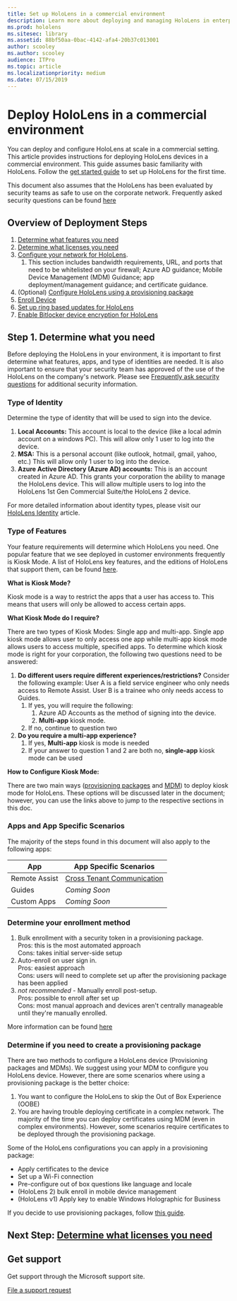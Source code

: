 ```yaml
---
title: Set up HoloLens in a commercial environment
description: Learn more about deploying and managing HoloLens in enterprise environments.
ms.prod: hololens
ms.sitesec: library
ms.assetid: 88bf50aa-0bac-4142-afa4-20b37c013001
author: scooley
ms.author: scooley
audience: ITPro
ms.topic: article
ms.localizationpriority: medium
ms.date: 07/15/2019
---
```


# Deploy HoloLens in a commercial environment

You can deploy and configure HoloLens at scale in a commercial setting. This article provides instructions for deploying HoloLens devices in a commercial environment. This guide assumes basic familiarity with HoloLens. Follow the [get started guide](hololens1-setup.md) to set up HoloLens for the first time.

This document also assumes that the HoloLens has been evaluated by security teams as safe to use on the corporate network. Frequently asked security questions can be found [here](hololens-faq-security.md)

## Overview of Deployment Steps

1. [Determine what features you need](hololens-requirements.md#step-1-determine-what-you-need)
1. [Determine what licenses you need](hololens-licenses-requirements.md)
1. [Configure your network for HoloLens](hololens-commercial-infrastructure.md).
    1. This section includes bandwidth requirements, URL, and ports that need to be whitelisted on your firewall; Azure AD guidance; Mobile Device Management (MDM) Guidance; app deployment/management guidance; and certificate guidance.
1. (Optional) [Configure HoloLens using a provisioning package](hololens-provisioning.md)
1. [Enroll Device](hololens-enroll-mdm.md)
1. [Set up ring based updates for HoloLens](hololens-updates.md)
1. [Enable Bitlocker device encryption for HoloLens](hololens-encryption.md)

## Step 1. Determine what you need

Before deploying the HoloLens in your environment, it is important to first determine what features, apps, and type of identities are needed. It is also important to ensure that your security team has approved of the use of the HoloLens on the company's network. Please see [Frequently ask security questions](hololens-faq-security.md) for additional security information.

### Type of Identity

Determine the type of identity that will be used to sign into the device.

1. **Local Accounts:** This account is local to the device (like a local admin account on a windows PC). This will allow only 1 user to log into the device.
2. **MSA:** This is a personal account (like outlook, hotmail, gmail, yahoo, etc.) This will allow only 1 user to log into the device.
3. **Azure Active Directory (Azure AD) accounts:** This is an account created in Azure AD. This grants your corporation the ability to manage the HoloLens device. This will allow multiple users to log into the HoloLens 1st Gen Commercial Suite/the HoloLens 2 device.

For more detailed information about identity types, please visit our [HoloLens Identity](hololens-identity.md) article.

### Type of Features

Your feature requirements will determine which HoloLens you need. One popular feature that we see deployed in customer environments frequently is Kiosk Mode. A list of HoloLens key features, and the editions of HoloLens that support them, can be found [here](hololens-commercial-features.md).

**What is Kiosk Mode?**

Kiosk mode is a way to restrict the apps that a user has access to. This means that users will only be allowed to access certain apps.

**What Kiosk Mode do I require?**

There are two types of Kiosk Modes: Single app and multi-app. Single app kiosk mode allows user to only access one app while multi-app kiosk mode allows users to access multiple, specified apps. To determine which kiosk mode is right for your corporation, the following two questions need to be answered:

1. **Do different users require different experiences/restrictions?** Consider the following example: User A is a field service engineer who only needs access to Remote Assist. User B is a trainee who only needs access to Guides.
    1. If yes, you will require the following:
        1. Azure AD Accounts as the method of signing into the device.
        1. **Multi-app** kiosk mode.
    1. If no, continue to question two
1. **Do you require a multi-app experience?**
    1. If yes, **Multi-app** kiosk is mode is needed
    1. If your answer to question 1 and 2 are both no, **single-app** kiosk mode can be used

**How to Configure Kiosk Mode:**

There are two main ways ([provisioning packages](hololens-kiosk.md#use-a-provisioning-package-to-set-up-a-single-app-or-multi-app-kiosk) and [MDM](hololens-kiosk.md#set-up-kiosk-mode-by-using-microsoft-intune-or-mdm)) to deploy kiosk mode for HoloLens. These options will be discussed later in the document; however, you can use the links above to jump to the respective sections in this doc.

### Apps and App Specific Scenarios

The majority of the steps found in this document will also apply to the following apps:

| App | App Specific Scenarios |
| --- | --- |
| Remote Assist | [Cross Tenant Communication](https://docs.microsoft.com/dynamics365/mixed-reality/remote-assist/cross-tenant-overview)|
| Guides  | *Coming Soon* |
|Custom Apps | *Coming Soon* |

### Determine your enrollment method

1. Bulk enrollment with a security token in a provisioning package.  
  Pros: this is the most automated approach\
  Cons: takes initial server-side setup  
1. Auto-enroll on user sign in.  
  Pros: easiest approach  
  Cons: users will need to complete set up after the provisioning package has been applied
1. _not recommended_ - Manually enroll post-setup.  
  Pros: possible to enroll after set up  
  Cons: most manual approach and devices aren't centrally manageable until they're manually enrolled.

  More information can be found [here](hololens-enroll-mdm.md)

### Determine if you need to create a provisioning package

There are two methods to configure a HoloLens device (Provisioning packages and MDMs). We suggest using your MDM to configure you HoloLens device. However, there are some scenarios where using a provisioning package is the better choice:

1. You want to configure the HoloLens to skip the Out of Box Experience (OOBE)
1. You are having trouble deploying certificate in a complex network. The majority of the time you can deploy certificates using MDM (even in complex environments). However, some scenarios require certificates to be deployed through the provisioning package.

Some of the HoloLens configurations you can apply in a provisioning package:

- Apply certificates to the device
- Set up a Wi-Fi connection
- Pre-configure out of box questions like language and locale
- (HoloLens 2) bulk enroll in mobile device management
- (HoloLens v1) Apply key to enable Windows Holographic for Business

If you decide to use provisioning packages, follow [this guide](hololens-provisioning.md).

## Next Step: [Determine what licenses you need](hololens-licenses-requirements.md)

## Get support

Get support through the Microsoft support site.

[File a support request](https://support.microsoft.com/supportforbusiness/productselection?sapid=e9391227-fa6d-927b-0fff-f96288631b8f)
